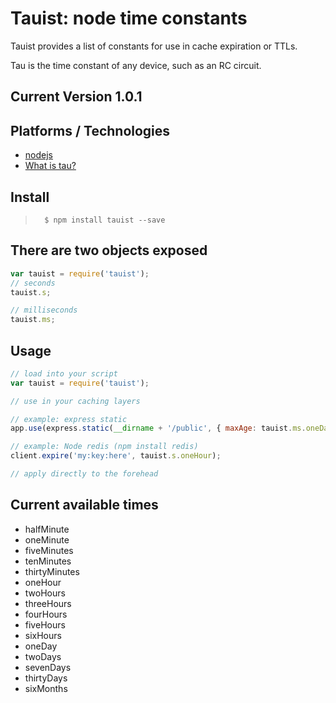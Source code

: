 # Tauist: node time constants
Tauist provides a list of constants for use in cache expiration or TTLs.

Tau is the time constant of any device, such as an RC circuit.

## Current Version 1.0.1

## Platforms / Technologies
* [nodejs](http://nodejs.org/)
* [What is tau?](https://en.wikipedia.org/wiki/RC_time_constant)

## Install
>       $ npm install tauist --save

## There are two objects exposed

```javascript
var tauist = require('tauist');
// seconds
tauist.s;

// milliseconds
tauist.ms;
```

## Usage

```javascript
// load into your script
var tauist = require('tauist');

// use in your caching layers

// example: express static
app.use(express.static(__dirname + '/public', { maxAge: tauist.ms.oneDay }));

// example: Node redis (npm install redis)
client.expire('my:key:here', tauist.s.oneHour);

// apply directly to the forehead
```
        
## Current available times

* halfMinute
* oneMinute
* fiveMinutes
* tenMinutes
* thirtyMinutes
* oneHour
* twoHours
* threeHours
* fourHours
* fiveHours
* sixHours
* oneDay
* twoDays
* sevenDays
* thirtyDays
* sixMonths
